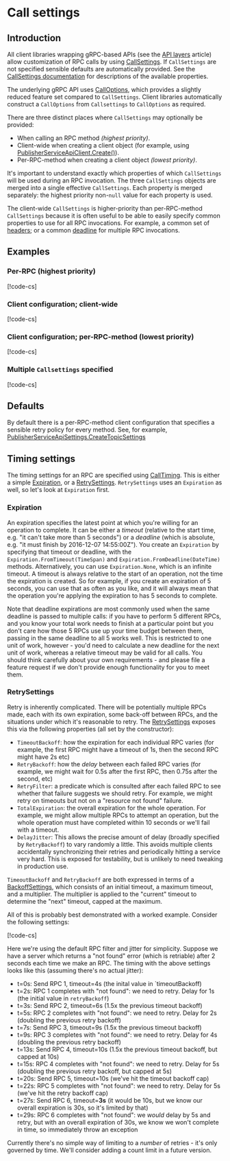 # Call settings

## Introduction

All client libraries wrapping gRPC-based APIs (see the [API layers](api-layers.md) article)
allow customization of RPC calls by using
[CallSettings](../obj/api/Google.Api.Gax.Grpc.CallSettings.yml). If `CallSettings` are
not specified sensible defaults are automatically provided.
See the [CallSettings documentation](../obj/api/Google.Api.Gax.Grpc.CallSettings.yml)
for descriptions of the available properties.

The underlying gRPC API uses
[CallOptions](http://www.grpc.io/grpc/csharp/html/T_Grpc_Core_CallOptions.htm),
which provides a slightly reduced feature set compared to `CallSettings`.
Client libraries automatically construct a `CallOptions` from `Callsettings`
to `CallOptions` as required.

There are three distinct places where `CallSettings` may optionally be provided:

* When calling an RPC method *(highest priority)*.
* Client-wide when creating a client object (for example, using
[PublisherServiceApiClient.Create()](../Google.Cloud.PubSub.V1/api/Google.Cloud.PubSub.V1.PublisherServiceApiClient.html#Google_Cloud_PubSub_V1_PublisherServiceApiClient_Create_Google_Api_Gax_ServiceEndpoint_Google_Cloud_PubSub_V1_PublisherServiceApiSettings_)).
* Per-RPC-method when creating a client object *(lowest priority)*.

It's important to understand exactly which properties of which `CallSettings` will be used during an RPC invocation.
The three `CallSettings` objects are merged into a single effective `CallSettings`.
Each property is merged separately: the highest priority non-`null` value for each
property is used.

The client-wide `CallSettings` is higher-priority than per-RPC-method `CallSettings`
because it is often useful to be able to easily specify common properties to use
for all RPC invocations. For example, a common set of
[headers](../obj/api/Google.Api.Gax.Grpc.CallSettings.yml#Google_Api_Gax_Grpc_CallSettings_HeaderMutation);
or a common
[deadline](../obj/api/Google.Api.Gax.Grpc.CallSettings.yml#Google_Api_Gax_Grpc_CallSettings_Timing)
for multiple RPC invocations.

## Examples

### Per-RPC (highest priority)

[!code-cs[](../obj/snippets/Google.Cloud.Docs.CallSettings.txt#PerRpc)]

### Client configuration; client-wide

[!code-cs[](../obj/snippets/Google.Cloud.Docs.CallSettings.txt#ClientWide)]

### Client configuration; per-RPC-method (lowest priority)

[!code-cs[](../obj/snippets/Google.Cloud.Docs.CallSettings.txt#ClientPerMethod)]

### Multiple `Callsettings` specified

[!code-cs[](../obj/snippets/Google.Cloud.Docs.CallSettings.txt#Overrides)]

## Defaults

By default there is a per-RPC-method client configuration that specifies a sensible
retry policy for every method. See, for example,
[PublisherServiceApiSettings.CreateTopicSettings](../Google.Cloud.PubSub.V1/api/Google.Cloud.PubSub.V1.PublisherServiceApiSettings.html#Google_Cloud_PubSub_V1_PublisherServiceApiSettings_CreateTopicSettings)

## Timing settings

The timing settings for an RPC are specified using [CallTiming](../obj/api/Google.Api.Gax.Grpc.CallTiming.yml).
This is either a simple [Expiration](../obj/api/Google.Api.Gax.Expiration.yml),
or a [RetrySettings](../obj/api/Google.Api.Gax.Grpc.RetrySettings.yml). `RetrySettings` uses an `Expiration` as well,
so let's look at `Expiration` first.

### Expiration

An expiration specifies the latest point at which you're willing for an operation to complete. It can be either
a *timeout* (relative to the start time, e.g. "it can't take more than 5 seconds") or a *deadline* (which is
absolute, e.g. "it must finish by 2016-12-07 14:55:00Z"). You create an `Expiration` by specifying that timeout
or deadline, with the `Expiration.FromTimeout(TimeSpan)` and `Expiration.FromDeadline(DateTime)` methods.
Alternatively, you can use `Expiration.None`, which is an infinite timeout. A timeout is always relative to the
start of an operation, not the time the expiration is created. So for example, if you create an expiration of
5 seconds, you can use that as often as you like, and it will always mean that the operation you're applying
the expiration to has 5 seconds to complete.

Note that deadline expirations are most commonly used when the same deadline is passed to multiple calls:
if you have to perform 5 different RPCs, and you know your total work needs to finish at a particular
point but you don't care how those 5 RPCs use up your time budget between them, passing in the same
deadline to all 5 works well. This is restricted to one unit of work, however - you'd need to calculate a new
deadline for the next unit of work, whereas a relative timeout may be valid for all calls. You should think
carefully about your own requirements - and please file a feature request if we don't provide enough functionality
for you to meet them.

### RetrySettings

Retry is inherently complicated. There will be potentially multiple RPCs made, each with its own expiration, some
back-off between RPCs, and the situations under which it's reasonable to retry. The [RetrySettings](../obj/api/Google.Api.Gax.Grpc.RetrySettings.yml) exposes this via the following properties (all set by the constructor):

- `TimeoutBackoff`: how the expiration for each individual RPC varies
  (for example, the first RPC might have a timeout
  of 1s, then the second RPC might have 2s etc)
- `RetryBackoff`: how the *delay* between each failed RPC varies
  (for example, we might wait for 0.5s after the first RPC, then 0.75s after the second, etc)
- `RetryFilter`: a predicate which is consulted after each failed RPC to see whether that failure
  suggests we should retry. For example, we might retry on timeouts but not on a "resource not found" failure.
- `TotalExpiration`: the overall expiration for the whole operation. For example, we might allow multiple RPCs
  to attempt an operation, but the whole operation must have completed within 10 seconds or we'll fail with a timeout.
- `DelayJitter`: This allows the precise amount of delay (broadly specified by `RetryBackoff`) to vary randomly
  a little. This avoids multiple clients accidentally synchronizing their retries and periodically hitting
  a service very hard. This is exposed for testability, but is unlikely to need tweaking in production use.

 `TimeoutBackoff` and `RetryBackoff` are both expressed in terms of a [BackoffSettings](../obj/api/Google.Api.Gax.Grpc.BackoffSettings.yml), which consists of an initial timeout, a maximum timeout, and a multiplier.
 The multiplier is applied to the "current" timeout to determine the "next" timeout, capped at the maximum.

 All of this is probably best demonstrated with a worked example. Consider the following settings:

 [!code-cs[](../obj/snippets/Google.Cloud.Docs.CallSettings.txt#RetrySettingsTiming)]

 Here we're using the default RPC filter and jitter for simplicity. Suppose we have a server which returns a
 "not found" error (which is retriable) after 2 seconds each time we make an RPC. The timing with the above settings looks like this (assuming there's no actual jitter):

 - t=0s: Send RPC 1, timeout=4s (the inital value in `timeoutBackoff)
 - t=2s: RPC 1 completes with "not found": we need to retry. Delay for 1s (the initial value in `retryBackoff`)
 - t=3s: Send RPC 2, timeout=6s (1.5x the previous timeout backoff)
 - t=5s: RPC 2 completes with "not found": we need to retry. Delay for 2s (doubling the previous retry backoff)
 - t=7s: Send RPC 3, timeout=9s (1.5x the previous timeout backoff)
 - t=9s: RPC 3 completes with "not found": we need to retry. Delay for 4s (doubling the previous retry backoff)
 - t=13s: Send RPC 4, timeout=10s (1.5x the previous timeout backoff, but capped at 10s)
 - t=15s: RPC 4 completes with "not found": we need to retry. Delay for 5s (doubling the previous retry backoff, but capped at 5s)
 - t=20s: Send RPC 5, timeout=10s (we've hit the timeout backoff cap)
 - t=22s: RPC 5 completes with "not found": we need to retry. Delay for 5s (we've hit the retry backoff cap)
 - t=27s: Send RPC 6, timeout=**3s** (it would be 10s, but we know our overall expiration is 30s, so it's limited by that)
 - t=29s: RPC 6 completes with "not found": we *would* delay by 5s and retry, but with an overall expiration of 30s, we know
   we won't complete in time, so immediately throw an exception

 Currently there's no simple way of limiting to a *number* of retries - it's only governed by time. We'll consider adding
 a count limit in a future version.
